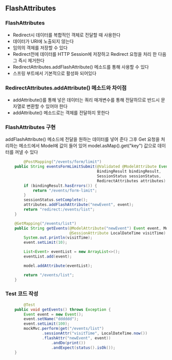 ## FlashAttributes

### FlashAttributes

- Redirect시 데이터를 복합적인 객체로 전달할 때 사용한다
- 데이터가 URI에 노출되지 않는다
- 임의의 객체를 저장할 수 있다
- Redirect전에 데이터를 HTTP Session에 저장하고 Redirect 요청을 처리 한 다음 그 즉시 제거한다
- RedirectAttributes.addFlashAttribute() 메소드를 통해 사용할 수 있다
- 스프링 부트에서 기본적으로 활성화 되어있다

### RedirectAttributes.addAttribute() 메소드와 차이점

- addAttribute()를 통해 넣은 데이터는 쿼리 매개변수를 통해 전달하므로 반드시 문자열로 변환할 수 있어야 한다
- addAttribute() 메소드로는 객체를 전달하지 못한다

### FlashAttributes 구현

addFlashAttribute() 메소드에 전달을 원하는 데이터를 넣어 준다 그후 Get 요청을 처리하는 메소드에서 Model에 값이 들어 있어 model.asMap().get("key") 값으로 데이터를 꺼낼 수 있다

```java
		@PostMapping("/events/form/limit")
    public String eventsFormLimitSubmit(@Validated @ModelAttribute Event event,
                                        BindingResult bindingResult,
                                        SessionStatus sessionStatus,
                                        RedirectAttributes attributes) {
        if (bindingResult.hasErrors()) {
            return "/events/form-limit";
        }
        sessionStatus.setComplete();
        attributes.addFlashAttribute("newEvent", event);
        return "redirect:/events/list";
    }

    @GetMapping("/events/list")
    public String getEvents(@ModelAttribute("newEvent") Event event, Model model,
                            @SessionAttribute LocalDateTime visitTime) {
        System.out.println(visitTime);
        event.setLimit(10);

        List<Event> eventList = new ArrayList<>();
        eventList.add(event);

        model.addAttribute(eventList);

        return "/events/list";
    }
```

### Test 코드 작성

```java
		@Test
    public void getEvents() throws Exception {
        Event event = new Event();
        event.setName("dddddd");
        event.setLimit(100);
        mockMvc.perform(get("/events/list")
                .sessionAttr("visitTime", LocalDateTime.now())
                .flashAttr("newEvent", event))
                    .andDo(print())
                    .andExpect(status().isOk());
    }
```